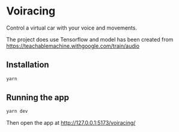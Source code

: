 # Voiracing

Control a virtual car with your voice and movements.

The project does use Tensorflow and model has been created from https://teachablemachine.withgoogle.com/train/audio

## Installation

```sh
yarn
```

## Running the app

```sh
yarn dev
```

Then open the app at http://127.0.0.1:5173/voiracing/
